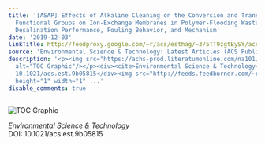 ```yaml
---
title: '[ASAP] Effects of Alkaline Cleaning on the Conversion and Transformation of
  Functional Groups on Ion-Exchange Membranes in Polymer-Flooding Wastewater Treatment:
  Desalination Performance, Fouling Behavior, and Mechanism'
date: '2019-12-03'
linkTitle: http://feedproxy.google.com/~r/acs/esthag/~3/5TT9zgtBySY/acs.est.9b05815
source: 'Environmental Science & Technology: Latest Articles (ACS Publications)'
description: '<p><img src="https://achs-prod.literatumonline.com/na101/home/literatum/publisher/achs/journals/content/esthag/0/esthag.ahead-of-print/acs.est.9b05815/20191202/images/medium/es9b05815_0007.gif"
  alt="TOC Graphic"/></p><div><cite>Environmental Science & Technology</cite></div><div>DOI:
  10.1021/acs.est.9b05815</div><img src="http://feeds.feedburner.com/~r/acs/esthag/~4/5TT9zgtBySY"
  height="1" width="1" ...'
disable_comments: true
---
```

<p><img src="https://achs-prod.literatumonline.com/na101/home/literatum/publisher/achs/journals/content/esthag/0/esthag.ahead-of-print/acs.est.9b05815/20191202/images/medium/es9b05815_0007.gif" alt="TOC Graphic"/></p><div><cite>Environmental Science & Technology</cite></div><div>DOI: 10.1021/acs.est.9b05815</div><img src="http://feeds.feedburner.com/~r/acs/esthag/~4/5TT9zgtBySY" height="1" width="1" ...